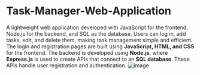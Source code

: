 # Task-Manager-Web-Application
A lightweight web application developed with JavaScript for the frontend, Node.js for the backend, and SQL as the database. Users can log in, add tasks, edit, and delete them, making task management simple and efficient.
The login and registration pages are built using **JavaScript, HTML, and CSS** for the frontend. The backend is developed using **Node.js**, where **Express.js** is used to create APIs that connect to an **SQL database**. These APIs handle user registration and authentication.
![image](https://github.com/user-attachments/assets/9e8212e5-d754-426f-b801-8ec3afa008ac)


